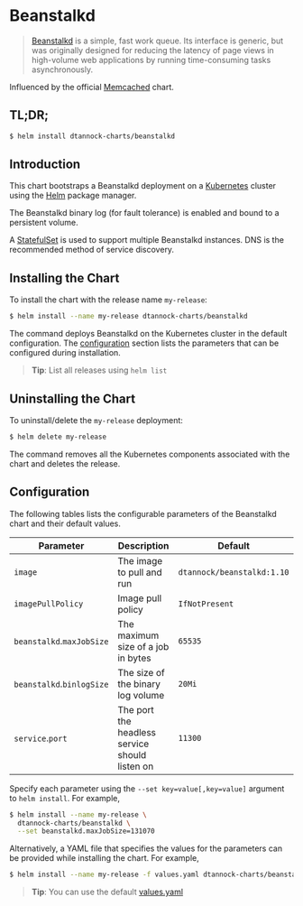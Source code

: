 # Beanstalkd

> [Beanstalkd](http://kr.github.io/beanstalkd/) is a simple, fast work queue. Its interface is generic, but was originally designed for reducing the latency of page views in high-volume web applications by running time-consuming tasks asynchronously.

Influenced by the official [Memcached](https://github.com/kubernetes/charts/tree/master/stable/memcached) chart.

## TL;DR;

```bash
$ helm install dtannock-charts/beanstalkd
```
## Introduction

This chart bootstraps a Beanstalkd deployment on a [Kubernetes](http://kubernetes.io) cluster using the [Helm](https://helm.sh) package manager.

The Beanstalkd binary log (for fault tolerance) is enabled and bound to a persistent volume.

A [StatefulSet](https://kubernetes.io/docs/tutorials/stateful-application/basic-stateful-set/) is used to support multiple Beanstalkd instances. DNS is the recommended method of service discovery.

## Installing the Chart

To install the chart with the release name `my-release`:

```bash
$ helm install --name my-release dtannock-charts/beanstalkd
```

The command deploys Beanstalkd on the Kubernetes cluster in the default configuration. The [configuration](#configuration) section lists the parameters that can be configured during installation.

> **Tip**: List all releases using `helm list`

## Uninstalling the Chart

To uninstall/delete the `my-release` deployment:

```bash
$ helm delete my-release
```

The command removes all the Kubernetes components associated with the chart and deletes the release.

## Configuration

The following tables lists the configurable parameters of the Beanstalkd chart and their default values.

|      Parameter            |                  Description                   |           Default          |
|---------------------------|------------------------------------------------|----------------------------|
| `image`                   | The image to pull and run                      | `dtannock/beanstalkd:1.10` |
| `imagePullPolicy`         | Image pull policy                              | `IfNotPresent`             |
| `beanstalkd`.`maxJobSize` | The maximum size of a job in bytes             | `65535`                    |
| `beanstalkd`.`binlogSize` | The size of the binary log volume              | `20Mi`                     |
| `service`.`port`          | The port the headless service should listen on | `11300`                    |

Specify each parameter using the `--set key=value[,key=value]` argument to `helm install`. For example,

```bash
$ helm install --name my-release \
  dtannock-charts/beanstalkd \
  --set beanstalkd.maxJobSize=131070
```

Alternatively, a YAML file that specifies the values for the parameters can be provided while installing the chart. For example,

```bash
$ helm install --name my-release -f values.yaml dtannock-charts/beanstalkd
```

> **Tip**: You can use the default [values.yaml](values.yaml)

